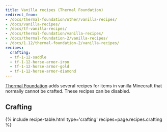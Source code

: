 ```yaml
---
title: Vanilla recipes (Thermal Foundation)
redirect_from:
- /docs/thermal-foundation/other/vanilla-recipes/
- /docs/vanilla-recipes/
- /docs/tf-vanilla-recipes/
- /docs/thermal-foundation/vanilla-recipes/
- /docs/thermal-foundation-2/vanilla-recipes/
- /docs/1.12/thermal-foundation-2/vanilla-recipes/
recipes:
  crafting:
  - tf-1-12-saddle
  - tf-1-12-horse-armor-iron
  - tf-1-12-horse-armor-gold
  - tf-1-12-horse-armor-diamond
---
```


[Thermal Foundation](../) adds several recipes for items
in vanilla Minecraft that normally cannot be crafted. These recipes can be
disabled.


Crafting
--------

{% include recipe-table.html type='crafting' recipes=page.recipes.crafting %}
